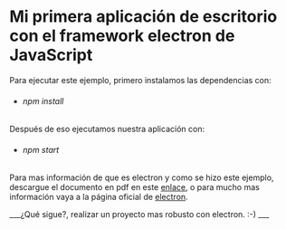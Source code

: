 # Mi primera aplicación de escritorio con el framework electron de JavaScript

Para ejecutar este ejemplo, primero instalamos las dependencias con:
* ###### npm install

Después de eso ejecutamos nuestra aplicación con:
* ###### npm start

Para mas información de que es electron y como se hizo este ejemplo, descargue el documento en pdf en este [enlace](https://drive.google.com/open?id=1aX-ja5_4nHim3CE9l3GGCOXCvbuXXLzg), o para mucho mas información vaya a la página oficial de [electron](https://electronjs.org).


___¿Qué sigue?, realizar un proyecto mas robusto con electron. :-) ___
